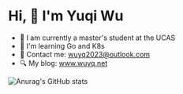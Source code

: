 # Hi, 👋  I'm Yuqi Wu 

- 🔭 I am currently a master's student at the UCAS
- 🤔 I'm learning Go and K8s
- 🌱 Contact me: wuyq2023@outlook.com
- :mag: My blog: www.wuyq.net

![Anurag's GitHub stats](https://github-readme-stats.vercel.app/api?username=yq-wu)

